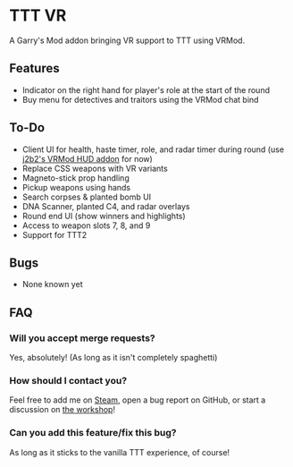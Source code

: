 TTT VR
====================

A Garry's Mod addon bringing VR support to TTT using VRMod.

## Features ##

- Indicator on the right hand for player's role at the start of the round
- Buy menu for detectives and traitors using the VRMod chat bind

## To-Do ##

- Client UI for health, haste timer, role, and radar timer during round (use [j2b2's VRMod HUD addon](https://steamcommunity.com/sharedfiles/filedetails/?id=1937891124) for now)
- Replace CSS weapons with VR variants
- Magneto-stick prop handling
- Pickup weapons using hands
- Search corpses & planted bomb UI
- DNA Scanner, planted C4, and radar overlays
- Round end UI (show winners and highlights)
- Access to weapon slots 7, 8, and 9
- Support for TTT2

## Bugs ##

- None known yet

## FAQ ##

### Will you accept merge requests? ###
Yes, absolutely! (As long as it isn't completely spaghetti)

### How should I contact you? ###
Feel free to add me on [Steam](https://steamcommunity.com/profiles/76561198079528240), open a bug report on GitHub, or start a discussion on [the workshop](https://steamcommunity.com/sharedfiles/filedetails/discussions/2129490712)!

### Can you add this feature/fix this bug? ###
As long as it sticks to the vanilla TTT experience, of course!